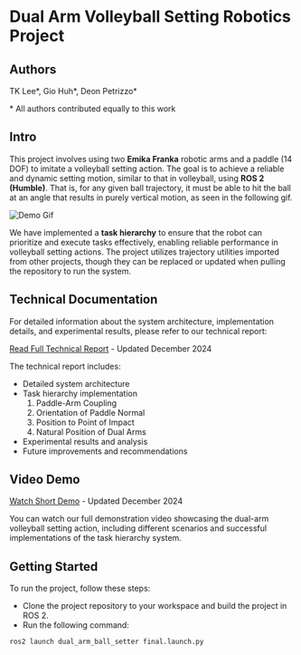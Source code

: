 # Dual Arm Volleyball Setting Robotics Project

## Authors
TK Lee\*, Gio Huh\*, Deon Petrizzo\*

\* All authors contributed equally to this work

## Intro

This project involves using two **Emika Franka** robotic arms and a paddle (14 DOF) to imitate a volleyball setting action. The goal is to achieve a reliable and dynamic setting motion, similar to that in volleyball, using **ROS 2 (Humble)**. That is, for any given ball trajectory, it must be able to hit the ball at an angle that results in purely vertical motion, as seen in the following gif.

![Demo Gif](./assets/gif/dual-arm-ball-setter-gif.gif)

We have implemented a **task hierarchy** to ensure that the robot can prioritize and execute tasks effectively, enabling reliable performance in volleyball setting actions. The project utilizes trajectory utilities imported from other projects, though they can be replaced or updated when pulling the repository to run the system.

## Technical Documentation
For detailed information about the system architecture, implementation details, and experimental results, please refer to our technical report:

[Read Full Technical Report](https://drive.google.com/file/d/19hi9EusHAAuIQx7w-WV4c932vYE7x9kc/view?usp=sharing) - Updated December 2024

The technical report includes:
- Detailed system architecture
- Task hierarchy implementation
    1. Paddle-Arm Coupling
    2. Orientation of Paddle Normal
    3. Position to Point of Impact
    4. Natural Position of Dual Arms
- Experimental results and analysis
- Future improvements and recommendations

## Video Demo
[Watch Short Demo](https://drive.google.com/file/d/1o1fu4uyCPvZLw4pBbzIn9gNtYKMYE0SY/view?usp=sharing) - Updated December 2024

You can watch our full demonstration video showcasing the dual-arm volleyball setting action, including different scenarios and successful implementations of the task hierarchy system.

## Getting Started
To run the project, follow these steps:
 - Clone the project repository to your workspace and build the project in ROS 2.
 - Run the following command:
```bash
ros2 launch dual_arm_ball_setter final.launch.py
